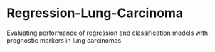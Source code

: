 # Regression-Lung-Carcinoma
Evaluating performance of regression and classification models with prognostic markers in lung carcinomas

